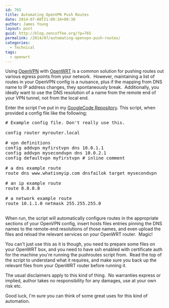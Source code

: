 ```yaml
---
id: 765
title: Automating OpenVPN Push Routes
date: 2014-07-08T21:09:34+09:30
author: James Young
layout: post
guid: http://blog.zencoffee.org/?p=765
permalink: /2014/07/automating-openvpn-push-routes/
categories:
  - Technical
tags:
  - openwrt
---
```

Using [OpenVPN](https://openvpn.net/) with [OpenWRT](https://openwrt.org/) is a common solution for pushing routes out various egress points from your network.  However, maintaining a list of routes in your OpenVPN config is a nuisance, plus if the mapping from DNS name to IP address changes, they spontaneously break.  Additionally, you ideally want to use the DNS resolution of a name from the remote end of your VPN tunnel, not from the local end.

Enter the script I've put in my [GoogleCode Repository](https://github.com/jmyoung/zencoding-blog/tree/master/scripting/pushroutes). This script, when provided a config file like the following;

<pre># Example config file. Don't really use this.

config router myrouter.local

# vpn definitions
config addvpn myfirstvpn dns 10.0.1.1
config addvpn mysecondvpn dns 10.0.2.1
config defaultvpn myfirstvpn # inline comment

# a dns example route
route dns www.whatismyip.com dnsfailok target mysecondvpn

# an ip example route
route 8.8.8.8

# a network example route
route 10.1.1.0 netmask 255.255.255.0

</pre>

When run, the script will automatically configure routes in the appropriate sections of your OpenVPN config, insert hosts files entries pinning the DNS names to the remote-end resolutions of those names, and even upload the files and reload the relevant services on your OpenWRT router.  Magic!

You can't just use this as it is though, you need to prepare some files on your OpenWRT box, and you need to have ssh enabled with certificate auth for the machine you're running the pushroutes script from.  Read the top of the script to understand what it requires, and make sure you back up the relevant files from your OpenWRT router before running it.

The usual disclaimers apply to this kind of thing.  No warranties express or implied, author takes no responsibility for any damages, use at your own risk etc.

Good luck, I'm sure you can think of some great uses for this kind of automation.